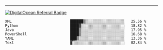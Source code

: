 ---
[![DigitalOcean Referral Badge](https://web-platforms.sfo2.digitaloceanspaces.com/WWW/Badge%203.svg)](https://www.digitalocean.com/?refcode=37fa54d82492&utm_campaign=Referral_Invite&utm_medium=Referral_Program&utm_source=badge)

<!--START_SECTION:waka-->

```text
XML                           ██████▒░░░░░░░░░░░░░░░░░░   25.56 %
Python                        ████▓░░░░░░░░░░░░░░░░░░░░   18.82 %
Java                          ████▒░░░░░░░░░░░░░░░░░░░░   17.95 %
PowerShell                    ████▒░░░░░░░░░░░░░░░░░░░░   16.68 %
YAML                          ███▒░░░░░░░░░░░░░░░░░░░░░   13.36 %
Text                          ▓░░░░░░░░░░░░░░░░░░░░░░░░   02.84 %
```

<!--END_SECTION:waka-->


[linkedin]: https://www.linkedin.com/in/mohamed-elh/

